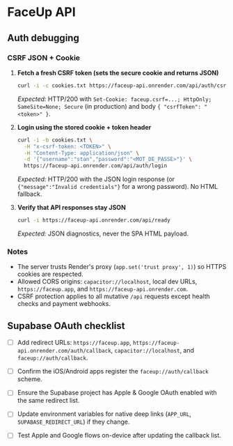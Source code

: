 # FaceUp API

## Auth debugging

### CSRF JSON + Cookie

1. **Fetch a fresh CSRF token (sets the secure cookie and returns JSON)**
   ```bash
   curl -i -c cookies.txt https://faceup-api.onrender.com/api/auth/csrf
   ```
   *Expected:* HTTP/200 with `Set-Cookie: faceup.csrf=...; HttpOnly; SameSite=None; Secure` (in production) and body `{ "csrfToken": "<token>" }`.

2. **Login using the stored cookie + token header**
   ```bash
   curl -i -b cookies.txt \
     -H "x-csrf-token: <TOKEN>" \
     -H "Content-Type: application/json" \
     -d '{"username":"stan","password":"<MOT_DE_PASSE>"}' \
     https://faceup-api.onrender.com/api/auth/login
   ```
   *Expected:* HTTP/200 with the JSON login response (or `{"message":"Invalid credentials"}` for a wrong password). No HTML fallback.

3. **Verify that API responses stay JSON**
   ```bash
   curl -i https://faceup-api.onrender.com/api/ready
   ```
   *Expected:* JSON diagnostics, never the SPA HTML payload.

### Notes

* The server trusts Render's proxy (`app.set('trust proxy', 1)`) so HTTPS cookies are respected.
* Allowed CORS origins: `capacitor://localhost`, local dev URLs, `https://faceup.app`, and `https://faceup-api.onrender.com`.
* CSRF protection applies to all mutative `/api` requests except health checks and payment webhooks.

## Supabase OAuth checklist

- [ ] Add redirect URLs: `https://faceup.app`, `https://faceup-api.onrender.com/auth/callback`, `capacitor://localhost`, and `faceup://auth/callback`.
- [ ] Confirm the iOS/Android apps register the `faceup://auth/callback` scheme.
- [ ] Ensure the Supabase project has Apple & Google OAuth enabled with the same redirect list.
- [ ] Update environment variables for native deep links (`APP_URL`, `SUPABASE_REDIRECT_URL`) if they change.
- [ ] Test Apple and Google flows on-device after updating the callback list.

